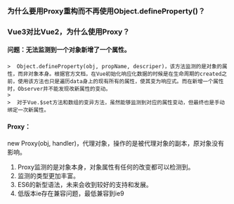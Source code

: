 ### 为什么要用Proxy重构而不再使用Object.defineProperty()？

### Vue3对比Vue2，为什么使用Proxy？

#### 问题：无法监测到一个对象新增了一个属性。

	> ​	Object.defineProperty(obj, propName, descriper)，该方法监测的是对象的属性，而非对象本身。根据官方文档，在Vue初始化响应化数据的时候是在生命周期的created之前，使用该方法也只是遍历data身上的现有所有的属性，使其变为响应式。而在新增一个属性时，Observer并不能发现改新属性的变动。
	>
	> ​	对于Vue.$set方法和数组的变异方法，虽然能够监测到对应的属性变动，但最终也是手动绑定一次新属性。

#### Proxy：

new Proxy(obj, handler)，代理对象，操作的是被代理对象的副本，原对象没有影响。

1. Proxy监测的是对象本身，对象属性有任何的改变都可以检测到。
2. 监测的类型更加丰富。
3. ES6的新型语法，未来会收到较好的支持和发展。
4. 低版本ie存在兼容问题，最低兼容到ie9